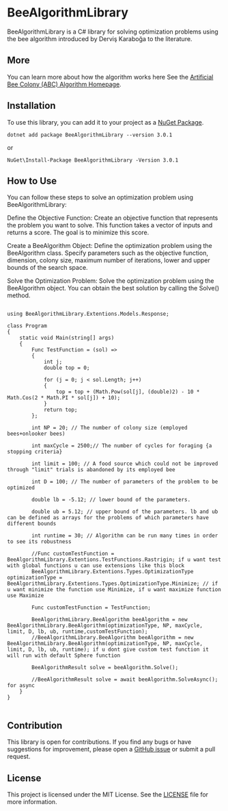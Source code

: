 

<h1>BeeAlgorithmLibrary</h1>

<p>BeeAlgorithmLibrary is a C# library for solving optimization problems using the bee algorithm introduced by Derviş Karaboğa to the literature.</p>

<h2>More</h2>
<p>You can learn more about how the algorithm works here See the <a href="https://abc.erciyes.edu.tr/">Artificial Bee Colony (ABC) Algorithm Homepage</a>.</p>
<h2>Installation</h2>

<p>To use this library, you can add it to your project as a <a href="https://www.nuget.org/packages/BeeAlgorithmLibrary">NuGet Package</a>.</p>

<pre>
<code>dotnet add package BeeAlgorithmLibrary --version 3.0.1</code></pre>
or
<pre>
<code>NuGet\Install-Package BeeAlgorithmLibrary -Version 3.0.1</code>
</pre>

<h2>How to Use</h2>
You can follow these steps to solve an optimization problem using BeeAlgorithmLibrary:

Define the Objective Function: Create an objective function that represents the problem you want to solve. This function takes a vector of inputs and returns a score. The goal is to minimize this score.

Create a BeeAlgorithm Object: Define the optimization problem using the BeeAlgorithm class. Specify parameters such as the objective function, dimension, colony size, maximum number of iterations, lower and upper bounds of the search space.

Solve the Optimization Problem: Solve the optimization problem using the BeeAlgorithm object. You can obtain the best solution by calling the Solve() method.

<pre>
<code>
using BeeAlgorithmLibrary.Extentions.Models.Response;

class Program
{
    static void Main(string[] args)
    {
        Func<double[], double> TestFunction = (sol) =>
        {
            int j;
            double top = 0;
        
            for (j = 0; j < sol.Length; j++)
            {
                top = top + (Math.Pow(sol[j], (double)2) - 10 * Math.Cos(2 * Math.PI * sol[j]) + 10);
            }
            return top;
        };
        
        int NP = 20; // The number of colony size (employed bees+onlooker bees)
        
        int maxCycle = 2500;// The number of cycles for foraging {a stopping criteria}
        
        int limit = 100; // A food source which could not be improved through "limit" trials is abandoned by its employed bee
        
        int D = 100; // The number of parameters of the problem to be optimized
        
        double lb = -5.12; // lower bound of the parameters.
        
        double ub = 5.12; // upper bound of the parameters. lb and ub can be defined as arrays for the problems of which parameters have different bounds
        
        int runtime = 30; // Algorithm can be run many times in order to see its robustness
        
        //Func<double[], double> customTestFunction = BeeAlgorithmLibrary.Extentions.TestFunctions.Rastrigin; if u want test with global functions u can use extensions like this block
        BeeAlgorithmLibrary.Extentions.Types.OptimizationType optimizationType = BeeAlgorithmLibrary.Extentions.Types.OptimizationType.Minimize; // if u want minimize the function use Minimize, if u want maximize function use Maximize
                       
        Func<double[], double> customTestFunction = TestFunction;
        
        BeeAlgorithmLibrary.BeeAlgorithm beeAlgorithm = new BeeAlgorithmLibrary.BeeAlgorithm(optimizationType, NP, maxCycle, limit, D, lb, ub, runtime,customTestFunction);
        //BeeAlgorithmLibrary.BeeAlgorithm beeAlgorithm = new BeeAlgorithmLibrary.BeeAlgorithm(optimizationType, NP, maxCycle, limit, D, lb, ub, runtime); if u dont give custom test function it will run with default Sphere function
        
        BeeAlgorithmResult solve = beeAlgorithm.Solve();
        
        //BeeAlgorithmResult solve = await beeAlgorithm.SolveAsync(); for async 
    }
}
</code>
</pre>

<h2>Contribution</h2>

<p>This library is open for contributions. If you find any bugs or have suggestions for improvement, please open a <a href="https://github.com/example/example/issues">GitHub issue</a> or submit a pull request.</p>

<h2>License</h2>

<p>This project is licensed under the MIT License. See the <a href="LICENSE">LICENSE</a> file for more information.</p>


